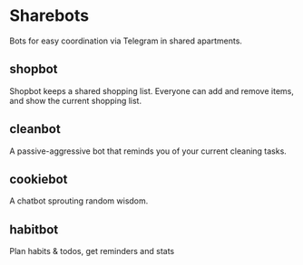 # Sharebots

Bots for easy coordination via Telegram in shared apartments.

## shopbot
Shopbot keeps a shared shopping list. Everyone can add and remove items, and show the current shopping list.

## cleanbot
A passive-aggressive bot that reminds you of your current cleaning tasks.

## cookiebot
A chatbot sprouting random wisdom.

## habitbot
Plan habits & todos, get reminders and stats
